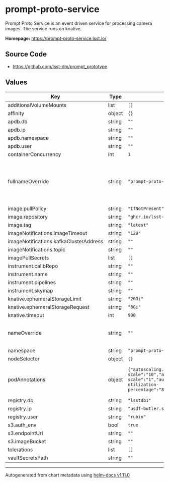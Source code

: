 # prompt-proto-service

Prompt Proto Service is an event driven service for processing camera images.  The service runs on knative.

**Homepage:** <https://prompt-proto-service.lsst.io/>

## Source Code

* <https://github.com/lsst-dm/prompt_prototype>

## Values

| Key | Type | Default | Description |
|-----|------|---------|-------------|
| additionalVolumeMounts | list | `[]` |  |
| affinity | object | `{}` |  |
| apdb.db | string | `""` |  |
| apdb.ip | string | `""` |  |
| apdb.namespace | string | `""` |  |
| apdb.user | string | `""` |  |
| containerConcurrency | int | `1` |  |
| fullnameOverride | string | `"prompt-proto-service"` | Override the full name for resources (includes the release name) |
| image.pullPolicy | string | `"IfNotPresent"` |  |
| image.repository | string | `"ghcr.io/lsst-dm/prompt-proto-service"` |  |
| image.tag | string | `"latest"` |  |
| imageNotifications.imageTimeout | string | `"120"` |  |
| imageNotifications.kafkaClusterAddress | string | `""` |  |
| imageNotifications.topic | string | `""` |  |
| imagePullSecrets | list | `[]` |  |
| instrument.calibRepo | string | `""` |  |
| instrument.name | string | `""` |  |
| instrument.pipelines | string | `""` |  |
| instrument.skymap | string | `""` |  |
| knative.ephemeralStorageLimit | string | `"20Gi"` |  |
| knative.ephemeralStorageRequest | string | `"8Gi"` |  |
| knative.timeout | int | `900` |  |
| nameOverride | string | `""` | Override the base name for resources |
| namespace | string | `"prompt-proto-service"` |  |
| nodeSelector | object | `{}` |  |
| podAnnotations | object | `{"autoscaling.knative.dev/max-scale":"10","autoscaling.knative.dev/min-scale":"1","autoscaling.knative.dev/target-utilization-percentage":"80","revision":"1"}` | Annotations for the prompt-proto-service pod |
| registry.db | string | `"lsstdb1"` |  |
| registry.ip | string | `"usdf-butler.slac.stanford.edu:5432"` |  |
| registry.user | string | `"rubin"` |  |
| s3.auth_env | bool | `true` |  |
| s3.endpointUrl | string | `""` |  |
| s3.imageBucket | string | `""` |  |
| tolerations | list | `[]` |  |
| vaultSecretsPath | string | `""` |  |

----------------------------------------------
Autogenerated from chart metadata using [helm-docs v1.11.0](https://github.com/norwoodj/helm-docs/releases/v1.11.0)
